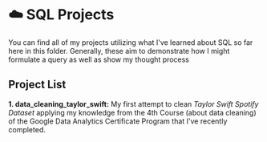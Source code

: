 # ☁️ SQL Projects

You can find all of my projects utilizing what I've learned about SQL so far here in this folder. Generally, these aim to demonstrate how I might formulate a query as well as show my thought process

## Project List

  **1. data_cleaning_taylor_swift:** My first attempt to clean *Taylor Swift Spotify Dataset* applying my knowledge from the 4th Course (about data cleaning) of the Google Data Analytics Certificate Program that I've recently completed.
